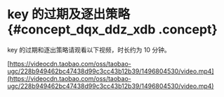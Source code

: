 # key 的过期及逐出策略 {#concept_dqx_ddz_xdb .concept}

key 的过期和逐出策略请观看以下视频，时长约为 10 分钟。

[https://videocdn.taobao.com/oss/taobao-ugc/228b949462bc47438d99c3cc43b12b39/1496804530/video.mp4](https://videocdn.taobao.com/oss/taobao-ugc/228b949462bc47438d99c3cc43b12b39/1496804530/video.mp4)

